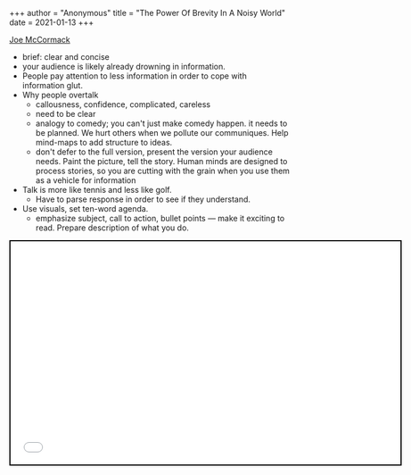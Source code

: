 +++
 author = "Anonymous"
 title = "The Power Of Brevity In A Noisy World"
 date = 2021-01-13
+++

[Joe McCormack](https://www.processingstochasticities.com/obsidian_port/Joe_McCormack/)
- brief: clear and concise
- your audience is likely already drowning in information. 
- People pay attention to less information in order to cope with information glut.
- Why people overtalk
	- callousness, confidence, complicated, careless
	- need to be clear
	- analogy to comedy; you can't just make comedy happen. it needs to be planned. We hurt others when we pollute our communiques. Help mind-maps to add structure to ideas.
	- don't defer to the full version, present the version your audience needs. Paint the picture, tell the story. Human minds are designed to process stories, so you are cutting with the grain when you use them as a vehicle for information
- Talk is more like tennis and less like golf. 
	- Have to parse response in order to see if they understand.
- Use visuals, set ten-word agenda. 
	- emphasize subject, call to action, bullet points — make it exciting to read. Prepare description of what you do. 
 
 <iframe seamless src="/obsidian_port/nodes/The_Power_Of_Brevity_In_A_Noisy_World.html" style="width:700px; height:400px; border: 2px solid black"></iframe>